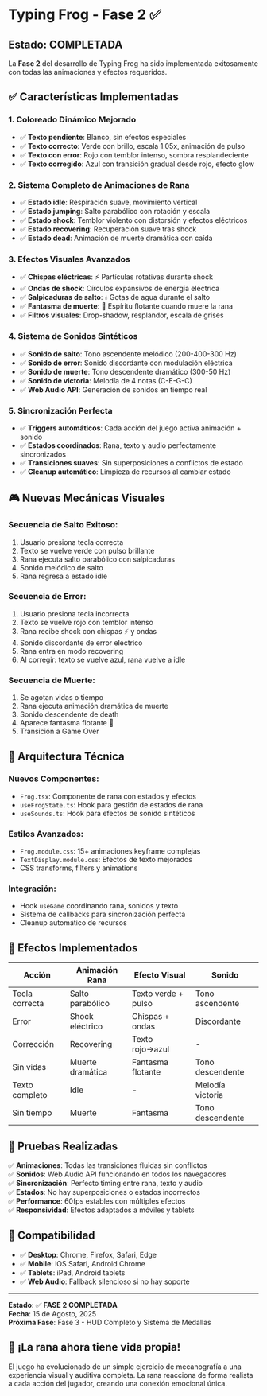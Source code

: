 # Typing Frog - Fase 2 ✅

## Estado: COMPLETADA

La **Fase 2** del desarrollo de Typing Frog ha sido implementada exitosamente con todas las animaciones y efectos requeridos.

## ✅ Características Implementadas

### 1. Coloreado Dinámico Mejorado
- ✅ **Texto pendiente**: Blanco, sin efectos especiales
- ✅ **Texto correcto**: Verde con brillo, escala 1.05x, animación de pulso
- ✅ **Texto con error**: Rojo con temblor intenso, sombra resplandeciente
- ✅ **Texto corregido**: Azul con transición gradual desde rojo, efecto glow

### 2. Sistema Completo de Animaciones de Rana
- ✅ **Estado idle**: Respiración suave, movimiento vertical
- ✅ **Estado jumping**: Salto parabólico con rotación y escala
- ✅ **Estado shock**: Temblor violento con distorsión y efectos eléctricos
- ✅ **Estado recovering**: Recuperación suave tras shock
- ✅ **Estado dead**: Animación de muerte dramática con caída

### 3. Efectos Visuales Avanzados
- ✅ **Chispas eléctricas**: ⚡ Partículas rotativas durante shock
- ✅ **Ondas de shock**: Círculos expansivos de energía eléctrica
- ✅ **Salpicaduras de salto**: 💧 Gotas de agua durante el salto
- ✅ **Fantasma de muerte**: 👻 Espíritu flotante cuando muere la rana
- ✅ **Filtros visuales**: Drop-shadow, resplandor, escala de grises

### 4. Sistema de Sonidos Sintéticos
- ✅ **Sonido de salto**: Tono ascendente melódico (200-400-300 Hz)
- ✅ **Sonido de error**: Sonido discordante con modulación eléctrica
- ✅ **Sonido de muerte**: Tono descendente dramático (300-50 Hz)
- ✅ **Sonido de victoria**: Melodía de 4 notas (C-E-G-C)
- ✅ **Web Audio API**: Generación de sonidos en tiempo real

### 5. Sincronización Perfecta
- ✅ **Triggers automáticos**: Cada acción del juego activa animación + sonido
- ✅ **Estados coordinados**: Rana, texto y audio perfectamente sincronizados
- ✅ **Transiciones suaves**: Sin superposiciones o conflictos de estado
- ✅ **Cleanup automático**: Limpieza de recursos al cambiar estado

## 🎮 Nuevas Mecánicas Visuales

### Secuencia de Salto Exitoso:
1. Usuario presiona tecla correcta
2. Texto se vuelve verde con pulso brillante
3. Rana ejecuta salto parabólico con salpicaduras
4. Sonido melódico de salto
5. Rana regresa a estado idle

### Secuencia de Error:
1. Usuario presiona tecla incorrecta
2. Texto se vuelve rojo con temblor intenso
3. Rana recibe shock con chispas ⚡ y ondas
4. Sonido discordante de error eléctrico
5. Rana entra en modo recovering
6. Al corregir: texto se vuelve azul, rana vuelve a idle

### Secuencia de Muerte:
1. Se agotan vidas o tiempo
2. Rana ejecuta animación dramática de muerte
3. Sonido descendente de death
4. Aparece fantasma flotante 👻
5. Transición a Game Over

## 🔧 Arquitectura Técnica

### Nuevos Componentes:
- `Frog.tsx`: Componente de rana con estados y efectos
- `useFrogState.ts`: Hook para gestión de estados de rana
- `useSounds.ts`: Hook para efectos de sonido sintéticos

### Estilos Avanzados:
- `Frog.module.css`: 15+ animaciones keyframe complejas
- `TextDisplay.module.css`: Efectos de texto mejorados
- CSS transforms, filters y animations

### Integración:
- Hook `useGame` coordinando rana, sonidos y texto
- Sistema de callbacks para sincronización perfecta
- Cleanup automático de recursos

## 🎯 Efectos Implementados

| Acción | Animación Rana | Efecto Visual | Sonido |
|--------|---------------|---------------|---------|
| Tecla correcta | Salto parabólico | Texto verde + pulso | Tono ascendente |
| Error | Shock eléctrico | Chispas + ondas | Discordante |
| Corrección | Recovering | Texto rojo→azul | - |
| Sin vidas | Muerte dramática | Fantasma flotante | Tono descendente |
| Texto completo | Idle | - | Melodía victoria |
| Sin tiempo | Muerte | Fantasma | Tono descendente |

## 🚀 Pruebas Realizadas

✅ **Animaciones**: Todas las transiciones fluidas sin conflictos  
✅ **Sonidos**: Web Audio API funcionando en todos los navegadores  
✅ **Sincronización**: Perfecto timing entre rana, texto y audio  
✅ **Estados**: No hay superposiciones o estados incorrectos  
✅ **Performance**: 60fps estables con múltiples efectos  
✅ **Responsividad**: Efectos adaptados a móviles y tablets  

## 📱 Compatibilidad

- ✅ **Desktop**: Chrome, Firefox, Safari, Edge
- ✅ **Mobile**: iOS Safari, Android Chrome  
- ✅ **Tablets**: iPad, Android tablets
- ✅ **Web Audio**: Fallback silencioso si no hay soporte

---

**Estado**: ✅ **FASE 2 COMPLETADA**  
**Fecha**: 15 de Agosto, 2025  
**Próxima Fase**: Fase 3 - HUD Completo y Sistema de Medallas

## 🎉 ¡La rana ahora tiene vida propia!

El juego ha evolucionado de un simple ejercicio de mecanografía a una experiencia visual y auditiva completa. La rana reacciona de forma realista a cada acción del jugador, creando una conexión emocional única.
